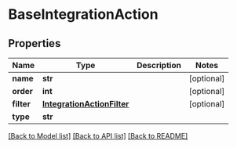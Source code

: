 # BaseIntegrationAction

## Properties
Name | Type | Description | Notes
------------ | ------------- | ------------- | -------------
**name** | **str** |  | [optional] 
**order** | **int** |  | [optional] 
**filter** | [**IntegrationActionFilter**](IntegrationActionFilter.md) |  | [optional] 
**type** | **str** |  | 

[[Back to Model list]](../README.md#documentation-for-models) [[Back to API list]](../README.md#documentation-for-api-endpoints) [[Back to README]](../README.md)


